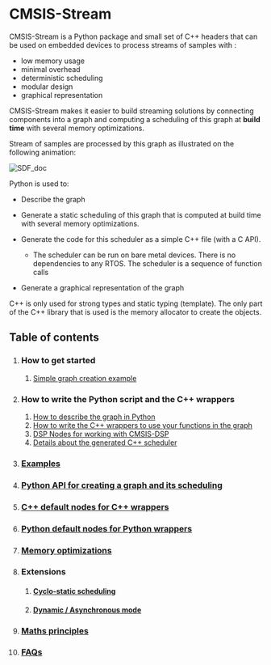 # CMSIS-Stream

CMSIS-Stream is a Python package and small set of C++ headers that can be used on embedded devices to process streams of samples with :

* low memory usage
* minimal overhead
* deterministic scheduling
* modular design
* graphical representation

CMSIS-Stream makes it easier to build streaming solutions by connecting components into a graph and computing a scheduling of this graph at **build time** with several memory optimizations.

Stream of samples are processed by this graph as illustrated on the following animation:

![SDF_doc](Documentation/assets/SDF_doc.gif)

Python is used to:

* Describe the graph
* Generate a static scheduling of this graph that is computed at build time with several memory optimizations. 
* Generate the code for this scheduler as a simple C++ file (with a C API).
  * The scheduler can be run on bare metal devices. There is no dependencies to any RTOS. The scheduler is a sequence of function calls

* Generate a graphical representation of the graph

C++ is only used for strong types and static typing (template). The only part of the C++ library that is used is the memory allocator to create the objects.

## Table of contents

1. ### How to get started

   1. [Simple graph creation example](Examples/simple/README.md)

2. ### How to write the Python script and the C++ wrappers

   1. [How to describe the graph in Python](Documentation/WritePython.md)
   2. [How to write the C++ wrappers to use your functions in the graph](Documentation/WriteCPP.md)
   3. [DSP Nodes for working with CMSIS-DSP](Examples/simpledsp/README.md)
   4. [Details about the generated C++ scheduler](Examples/example1/README.md)

3. ### [Examples](Examples/README.md)

4. ### [Python API for creating a graph and its scheduling](Documentation/PythonAPI.md)

5. ### [C++ default nodes for C++ wrappers](Documentation/CPPNodes.md)

6. ### [Python default nodes for Python wrappers](Documentation/PythonNodes.md)

7. ### [Memory optimizations](Documentation/Memory.md)

8. ### Extensions

   1. #### [Cyclo-static scheduling](Documentation/CycloStatic.md)

   2. #### [Dynamic / Asynchronous mode](Documentation/Async.md)

9. ### [Maths principles](Documentation/MATHS.md)

10. ### [FAQs](Documentation/FAQ.md)



